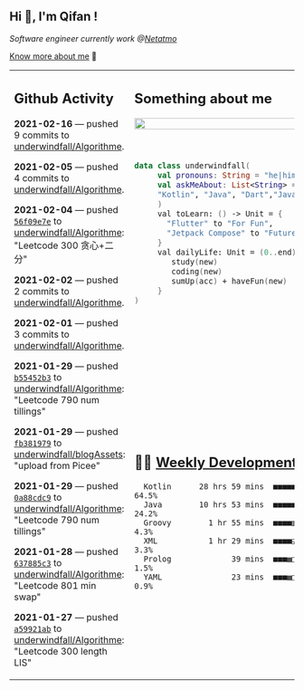 <h2> Hi 👋, I'm Qifan ! </h2>
<p><em>Software engineer currently work @<a href="https://www.netatmo.com">Netatmo</a>
</em></p><p><a href="https://qifanyang.com/resume" target="_blank"> Know more about me</a> 🔭</p>
<table><tr><td valign="top" rowspan="2">

 ## Github Activity
 <!-- githubActivity starts -->
  **2021-02-16** — pushed 9 commits to [underwindfall/Algorithme](https://api.github.com/repos/underwindfall/Algorithme).

  **2021-02-05** — pushed 4 commits to [underwindfall/Algorithme](https://api.github.com/repos/underwindfall/Algorithme).

  **2021-02-04** — pushed [`56f09e7e`](https://api.github.com/repos/underwindfall/Algorithme/commits/56f09e7e21d92f6d8ab65075696fa15f29531817) to [underwindfall/Algorithme](https://api.github.com/repos/underwindfall/Algorithme): "Leetcode 300 贪心+二分"

  **2021-02-02** — pushed 2 commits to [underwindfall/Algorithme](https://api.github.com/repos/underwindfall/Algorithme).

  **2021-02-01** — pushed 3 commits to [underwindfall/Algorithme](https://api.github.com/repos/underwindfall/Algorithme).

  **2021-01-29** — pushed [`b55452b3`](https://api.github.com/repos/underwindfall/Algorithme/commits/b55452b3ffa93e87fadfe47834af6b5f9ebaa7a3) to [underwindfall/Algorithme](https://api.github.com/repos/underwindfall/Algorithme): "Leetcode 790 num tillings"

  **2021-01-29** — pushed [`fb381979`](https://api.github.com/repos/underwindfall/blogAssets/commits/fb38197998f46f609a300c8b7c46f9335bbeb2c1) to [underwindfall/blogAssets](https://api.github.com/repos/underwindfall/blogAssets): "upload from Picee"

  **2021-01-29** — pushed [`0a88cdc9`](https://api.github.com/repos/underwindfall/Algorithme/commits/0a88cdc9f28acf95efb9721d019914c253eee50a) to [underwindfall/Algorithme](https://api.github.com/repos/underwindfall/Algorithme): "Leetcode 790 num tillings"

  **2021-01-28** — pushed [`637885c3`](https://api.github.com/repos/underwindfall/Algorithme/commits/637885c379e12ff1fede8c2e8a475988a8e14d1a) to [underwindfall/Algorithme](https://api.github.com/repos/underwindfall/Algorithme): "Leetcode 801 min swap"

  **2021-01-27** — pushed [`a59921ab`](https://api.github.com/repos/underwindfall/Algorithme/commits/a59921abde128c5feefd2f64c2bb69ce6cf0ed3e) to [underwindfall/Algorithme](https://api.github.com/repos/underwindfall/Algorithme): "Leetcode 300 length LIS"
 <!-- githubActivity ends -->
 </td><td valign="top">

 ## Something about me
 <!-- profile starts -->
 <a href="https://github.com/underwindfall" width="100%">
  <img src="https://github-readme-stats.vercel.app/api?username=underwindfall&show_icons=true&icon_color=805AD5&text_color=718096&bg_color=ffffff00&hide_title=true&include_all_commits=true&count_private=true&hide_border=true" width="100%"/>
 </a>
 <br/>
 <br/>
 <br/>
 
 ```kotlin
 data class underwindfall(
      val pronouns: String = "he|him",
      val askMeAbout: List<String> = listOf(
      "Kotlin", "Java", "Dart","Javascript", "Typescript"
      )
      val toLearn: () -> Unit = {
        "Flutter" to "For Fun",
        "Jetpack Compose" to "Future"
      }
      val dailyLife: Unit = (0..end).reduce { acc, new ->	
         study(new)	
         coding(new)	
         sumUp(acc) + haveFun(new)	
      }
 )
 ```
 <!-- profile ends -->
 </td></tr><tr><td valign="top">

 ## 🏊‍♂️ <a href="https://gist.github.com/underwindfall/377ee88ba1fabd1e93516e48ca9c61eb" target="_blank">Weekly Development Breakdown</a>
  <!-- codeTime starts -->
  ```text
    Kotlin      28 hrs 59 mins  ■■■■■■■■■■■■■■■■■■■□□□□□  64.5%
    Java        10 hrs 53 mins  ■■■■■■■■■◱□□□□□□□□□□□□□□  24.2%
    Groovy        1 hr 55 mins  ■■■■▥□□□□□□□□□□□□□□□□□□□   4.3%
    XML           1 hr 29 mins  ■■■■◱□□□□□□□□□□□□□□□□□□□   3.3%
    Prolog             39 mins  ■■■▦□□□□□□□□□□□□□□□□□□□□   1.5%
    YAML               23 mins  ■■■▦□□□□□□□□□□□□□□□□□□□□   0.9%
  ```
  <!-- codeTime starts -->
  </td></tr></table>